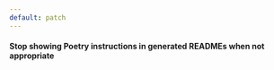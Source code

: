 ```yaml
---
default: patch
---
```


#### Stop showing Poetry instructions in generated READMEs when not appropriate
